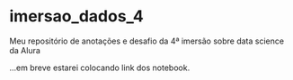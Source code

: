 # imersao_dados_4
Meu repositório de anotações e desafio da 4ª imersão sobre data science da Alura

...em breve estarei colocando link dos notebook.
